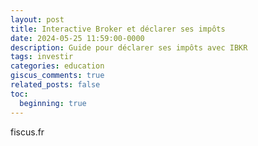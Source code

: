 ```yaml
---
layout: post
title: Interactive Broker et déclarer ses impôts
date: 2024-05-25 11:59:00-0000
description: Guide pour déclarer ses impôts avec IBKR
tags: investir
categories: education
giscus_comments: true
related_posts: false
toc:
  beginning: true
---
```


fiscus.fr